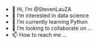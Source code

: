 - 👋 Hi, I’m @StevenLauZA
- 👀 I’m interested in data science
- 🌱 I’m currently learning Python
- 💞️ I’m looking to collaborate on ...
- 📫 How to reach me ...

<!---
StevenLauZA/StevenLauZA is a ✨ special ✨ repository because its `README.md` (this file) appears on your GitHub profile.
You can click the Preview link to take a look at your changes.
--->
